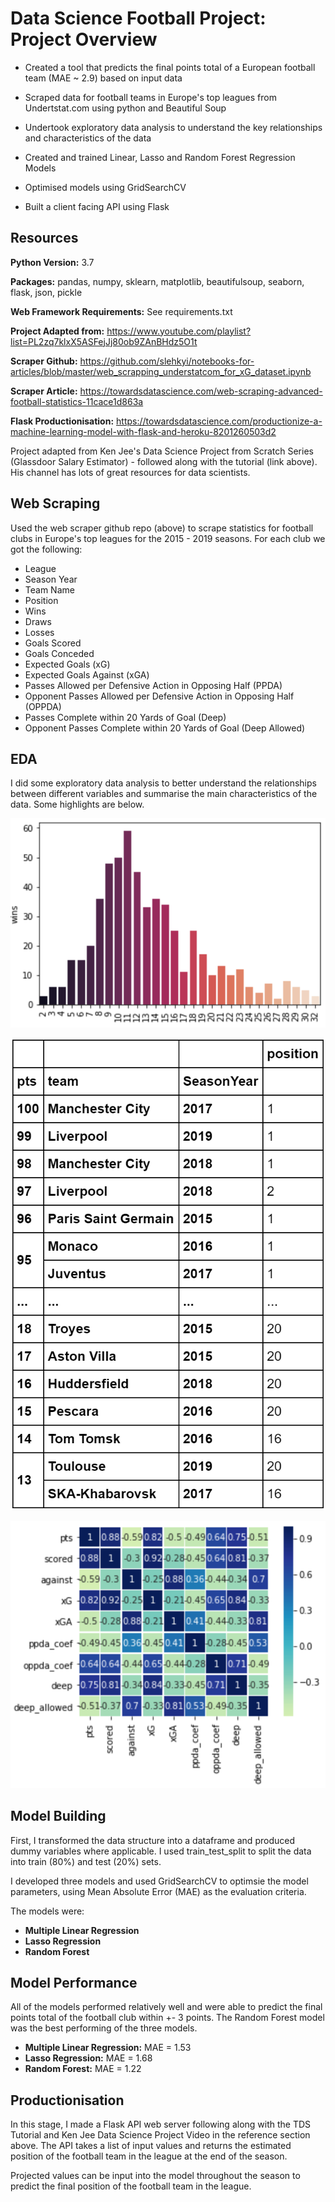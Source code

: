 # Data Science Football Project: Project Overview

- Created a tool that predicts the final points total of a European football team (MAE ~ 2.9) based on input data  

- Scraped data for football teams in Europe's top leagues from Undertstat.com using python and Beautiful Soup

- Undertook exploratory data analysis to understand the key relationships and characteristics of the data

- Created and trained Linear, Lasso and Random Forest Regression Models 

- Optimised models using GridSearchCV

- Built a client facing API using Flask

## Resources

**Python Version:** 3.7

**Packages:** pandas, numpy, sklearn, matplotlib, beautifulsoup, seaborn, flask, json, pickle

**Web Framework Requirements:** See requirements.txt

**Project Adapted from:** https://www.youtube.com/playlist?list=PL2zq7klxX5ASFejJj80ob9ZAnBHdz5O1t

**Scraper Github:** https://github.com/slehkyi/notebooks-for-articles/blob/master/web_scrapping_understatcom_for_xG_dataset.ipynb

**Scraper Article:** https://towardsdatascience.com/web-scraping-advanced-football-statistics-11cace1d863a

**Flask Productionisation:** https://towardsdatascience.com/productionize-a-machine-learning-model-with-flask-and-heroku-8201260503d2

Project adapted from Ken Jee's Data Science Project from Scratch Series (Glassdoor Salary Estimator) - followed along with the tutorial (link above). His channel has lots of great resources for data scientists.

## Web Scraping

Used the web scraper github repo (above) to scrape statistics for football clubs in Europe's top leagues for the 2015 - 2019 seasons. For each club we got the following:

- League
- Season Year
- Team Name
- Position
- Wins
- Draws
- Losses
- Goals Scored
- Goals Conceded
- Expected Goals (xG)
- Expected Goals Against (xGA)
- Passes Allowed per Defensive Action in Opposing Half (PPDA)
- Opponent Passes Allowed per Defensive Action in Opposing Half (OPPDA)
- Passes Complete within 20 Yards of Goal (Deep)
- Opponent Passes Complete within 20 Yards of Goal (Deep Allowed)

## EDA

I did some exploratory data analysis to better understand the relationships between different variables and summarise the main characteristics of the data. Some highlights are below.

![](/Images/wins_profile_EDA.PNG)

![](/Images/pts_position_team_pivot_EDA.PNG)

![](/Images/football_heatmap_EDA.PNG)

## Model Building

First, I transformed the data structure into a dataframe and produced dummy variables where applicable. I used train_test_split to split the data into train (80%) and test (20%) sets.  

I developed three models and used GridSearchCV to optimsie the model parameters, using Mean Absolute Error (MAE) as the evaluation criteria. 

The models were:
- **Multiple Linear Regression**
- **Lasso Regression**
- **Random Forest**

## Model Performance

All of the models performed relatively well and were able to predict the final points total of the football club within +- 3 points. 
The Random Forest model was the best performing of the three models.

- **Multiple Linear Regression:** MAE = 1.53
- **Lasso Regression:** MAE = 1.68
- **Random Forest:** MAE = 1.22
 
 ## Productionisation
 
 In this stage, I made a Flask API web server following along with the TDS Tutorial and Ken Jee Data Science Project Video in the reference section above. The API takes a list of input values and returns the estimated position of the football team in the league at the end of the season.
 
 Projected values can be input into the model throughout the season to predict the final position of the football team in the league. 
 
 



